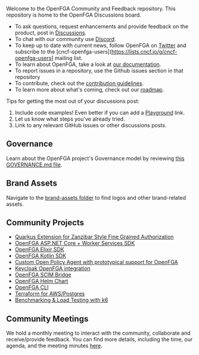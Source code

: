 Welcome to the OpenFGA Community and Feedback repository. This repository is home to the OpenFGA Discussions board.

- To ask questions, request enhancements and provide feedback on the product, post in [Discussions](https://github.com/orgs/openfga/discussions).
- To chat with our community use [Discord](https://discord.gg/8naAwJfWN6).
- To keep up to date with current news, follow OpenFGA on [Twitter](https://twitter.com/openfga) and subscribe to the [cncf-openfga-users](https://lists.cncf.io/g/cncf-openfga-users] mailing list.
- To learn about OpenFGA, take a look at [our documentation](https://openfga.dev/docs).
- To report issues in a repository, use the Github issues section in that repository
- To contribute, check out the [contribution guidelines](https://github.com/openfga/.github/blob/main/CONTRIBUTING.md).
- To learn more about what's coming, check out our [roadmap](https://github.com/orgs/openfga/projects/1).

Tips for getting the most out of your discussions post:

1. Include code examples! Even better if you can add a [Playground](https://play.fga.dev) link.
2. Let us know what steps you've already tried.
3. Link to any relevant GitHub issues or other discussions posts.

## Governance

Learn about the OpenFGA project's Governance model by reviewing [this GOVERNANCE.md file](https://github.com/openfga/.github/blob/main/GOVERNANCE.md).

## Brand Assets

Navigate to the [brand-assets folder](https://github.com/openfga/community/tree/main/brand-assets) to find logos and other brand-related assets.

## Community Projects

- [Quarkus Extension for Zanzibar Style Fine Grained Authorization](https://github.com/kdubb/quarkus-zanzibar-extensions)
- [OpenFGA ASP.NET Core + Worker Services SDK](https://github.com/Hawxy/Fga.Net)
- [OpenFGA Elixir SDK](https://github.com/msutkowski/fga-elixir-sdk)
- [OpenFGA Kotlin SDK](https://github.com/Ozee-io/fga-kotlin-sdk)
- [Custom Open Policy Agent with prototypical support for OpenFGA](https://github.com/thomasdarimont/custom-opa-openfga)
- [Keycloak OpenFGA integration](https://github.com/embesozzi/keycloak-openfga-workshop)
- [OpenFGA SCIM Bridge](https://github.com/SUSE-Skyscraper/openfga-scim-bridge)
- [OpenFGA Helm Chart](https://github.com/AlexandreBrg/openfga-helm)
- [OpenFGA CLI](https://github.com/ArcticGizmo/fga-cli)
- [Terraform for AWS/Postgres](https://github.com/craigpastro/terraform-aws-openfga)
- [Benchmarking & Load Testing with k6](https://github.com/jon-whit/k6-openfga-test)

## Community Meetings

We hold a monthly meeting to interact with the community, collaborate and receive/provide feedback. You can find more details, including the time, our agenda, and the meeting minutes [here](https://github.com/openfga/community/blob/main/community-meetings.md).

